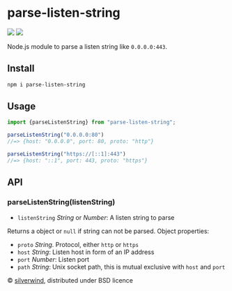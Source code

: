 # parse-listen-string
[![](https://img.shields.io/npm/v/parse-listen-string.svg?style=flat)](https://www.npmjs.org/package/parse-listen-string) [![](https://img.shields.io/npm/dm/parse-listen-string.svg)](https://www.npmjs.org/package/parse-listen-string)

Node.js module to parse a listen string like `0.0.0.0:443`.

## Install

```bash
npm i parse-listen-string
```

## Usage
```js
import {parseListenString} from "parse-listen-string";

parseListenString("0.0.0.0:80")
//=> {host: "0.0.0.0", port: 80, proto: "http"}

parseListenString("https://[::1]:443")
//=> {host: "::1", port: 443, proto: "https"}
```

## API
### parseListenString(listenString)

* `listenString` *String* or *Number*: A listen string to parse

Returns a object or `null` if string can not be parsed. Object properties:

- `proto` *String*. Protocol, either `http` or `https`
- `host` *String*: Listen host in form of an IP address
- `port` *Number*: Listen port
- `path` *String*: Unix socket path, this is mutual exclusive with `host` and `port`

© [silverwind](https://github.com/silverwind), distributed under BSD licence
